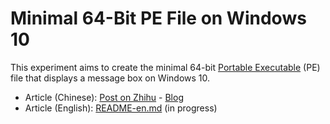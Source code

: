 # Minimal 64-Bit PE File on Windows 10

This experiment aims to create the minimal 64-bit [Portable Executable](https://en.wikipedia.org/wiki/Portable_Executable) (PE) file that displays a message box on Windows 10.

- Article (Chinese): [Post on Zhihu](https://www.zhihu.com/question/21715980/answer/2239380126) - [Blog](https://ayaka.shn.hk/tinype/)
- Article (English): [README-en.md](README-en.md) (in progress)

